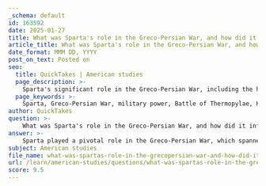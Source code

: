 ```yaml
---
_schema: default
id: 163592
date: 2025-01-27
title: What was Sparta's role in the Greco-Persian War, and how did it influence their reputation in the Greek world?
article_title: What was Sparta's role in the Greco-Persian War, and how did it influence their reputation in the Greek world?
date_format: MMM DD, YYYY
post_on_text: Posted on
seo:
  title: QuickTakes | American studies
  page_description: >-
    Sparta's significant role in the Greco-Persian War, including the heroic stand at Thermopylae and naval contributions at Salamis, solidified their reputation as a dominant military power in the Greek world.
  page_keywords: >-
    Sparta, Greco-Persian War, military power, Battle of Thermopylae, King Leonidas, Persian Empire, Greek city-states, Battle of Salamis, Greek unity, Peloponnesian War, Agoge system, military prowess, reputation, history
author: QuickTakes
question: >-
    What was Sparta's role in the Greco-Persian War, and how did it influence their reputation in the Greek world?
answer: >-
    Sparta played a pivotal role in the Greco-Persian War, which spanned from 499 to 449 BC. This series of conflicts was primarily fought between the Greek city-states and the Persian Empire, and it included significant battles such as Marathon, Thermopylae, and Salamis. Sparta's military prowess and strategic contributions were crucial in the Greek victory over Persia, which not only preserved Greek independence but also solidified Sparta's reputation as a dominant military power in the Greek world.\n\nOne of the most notable moments for Sparta during the Greco-Persian War was the Battle of Thermopylae in 480 BC. Here, King Leonidas and a small contingent of Spartan warriors, alongside other Greek allies, made a legendary stand against a vastly larger Persian army led by King Xerxes. Although the battle ultimately resulted in a Persian victory, the heroism displayed by the Spartans became a symbol of courage and sacrifice, enhancing their reputation throughout Greece.\n\nFollowing Thermopylae, Sparta's naval contributions, particularly in the Battle of Salamis, were also significant. While Athens played a leading role in the naval engagements, Sparta's military leadership and the eventual mobilization of its forces were critical in the overall strategy that led to the defeat of the Persian fleet. This victory at Salamis was a turning point in the war, showcasing the effectiveness of Greek unity against a common enemy.\n\nThe successful outcome of the Greco-Persian Wars not only preserved Greek culture and independence but also elevated Sparta's status among the Greek city-states. Their reputation as a formidable military power was further solidified, leading to increased influence in subsequent conflicts, including the Peloponnesian War against Athens. The Spartan society, with its emphasis on military training through the Agoge system, was viewed as a model of discipline and strength, which contributed to their esteemed position in the Greek world.\n\nIn summary, Sparta's role in the Greco-Persian War was marked by significant military engagements that showcased their strength and strategic capabilities. This involvement not only influenced their reputation as a leading military power but also played a crucial part in shaping the course of Greek history during that era.
subject: American studies
file_name: what-was-spartas-role-in-the-grecopersian-war-and-how-did-it-influence-their-reputation-in-the-greek-world.md
url: /learn/american-studies/questions/what-was-spartas-role-in-the-grecopersian-war-and-how-did-it-influence-their-reputation-in-the-greek-world
score: 9.5
---
```


&nbsp;